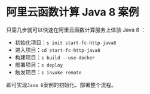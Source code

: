 # 阿里云函数计算 Java 8 案例

只需几步就可以快速在阿里云函数计算服务上体验 Java 8 ：

- 初始化项目：`s init start-fc-http-java8`
- 进入项目：`cd start-fc-http-java8`
- 构建项目：`s build --use-docker`
- 部署项目：`s deploy`
- 触发项目：`s invoke remote`

即可实现`Java 8`案例的初始化、部署整个流程。
